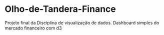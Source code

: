 # Olho-de-Tandera-Finance
Projeto final da Disciplina de visualização de dados. Dashboard simples do mercado financeiro com d3
